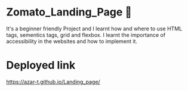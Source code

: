 # Zomato_Landing_Page 🍕
It's a beginner friendly Project and I learnt how and where to use HTML tags, sementics tags, grid and flexbox. I learnt the importance of accessibility in the websites and how to implement it.
# Deployed link
https://azar-t.github.io/Landing_page/
